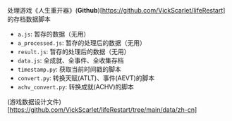 处理游戏《人生重开器》(**Github**)[https://github.com/VickScarlet/lifeRestart] 的存档数据脚本

- `a.js`: 暂存的数据（无用）
- `a_processed.js`: 暂存的处理后的数据（无用）
- `result.js`: 暂存的处理后的数据（无用）
- `data.js`: 全成就、全事件、全收集存档
- `timestamp.py`: 获取当前时间戳的脚本
- `convert.py`: 转换天赋(ATLT)、事件(AEVT)的脚本
- `achv_convert.py`: 转换成就(ACHV)的脚本

(游戏数据设计文件)[https://github.com/VickScarlet/lifeRestart/tree/main/data/zh-cn]

